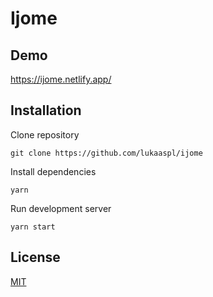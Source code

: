 # Ijome

## Demo

https://ijome.netlify.app/

## Installation

Clone repository

```
git clone https://github.com/lukaaspl/ijome
```

Install dependencies

```
yarn
```

Run development server

```
yarn start
```

## License

[MIT](https://choosealicense.com/licenses/mit/)
